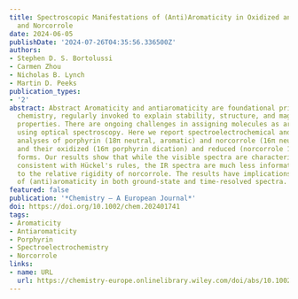 ```yaml
---
title: Spectroscopic Manifestations of (Anti)Aromaticity in Oxidized and Reduced Porphyrin
  and Norcorrole
date: 2024-06-05
publishDate: '2024-07-26T04:35:56.336500Z'
authors:
- Stephen D. S. Bortolussi
- Carmen Zhou
- Nicholas B. Lynch
- Martin D. Peeks
publication_types:
- '2'
abstract: Abstract Aromaticity and antiaromaticity are foundational principes in organic
  chemistry, regularly invoked to explain stability, structure, and magnetic and electronic
  properties. There are ongoing challenges in assigning molecules as aromatic or antiaromatic
  using optical spectroscopy. Here we report spectroelectrochemical and computational
  analyses of porphyrin (18π neutral, aromatic) and norcorrole (16π neutral, antiaromatic),
  and their oxidized (16π porphyrin dication) and reduced (norcorrole 18π dianion)
  forms. Our results show that while the visible spectra are characteristic of (anti)aromaticity
  consistent with Hückel's rules, the IR spectra are much less informative, owing
  to the relative rigidity of norcorrole. The results have implications for the assignment
  of (anti)aromaticity in both ground-state and time-resolved spectra.
featured: false
publication: '*Chemistry – A European Journal*'
doi: https://doi.org/10.1002/chem.202401741
tags:
- Aromaticity
- Antiaromaticity
- Porphyrin
- Spectroelectrochemistry
- Norcorrole
links:
- name: URL
  url: https://chemistry-europe.onlinelibrary.wiley.com/doi/abs/10.1002/chem.202401741
---
```


